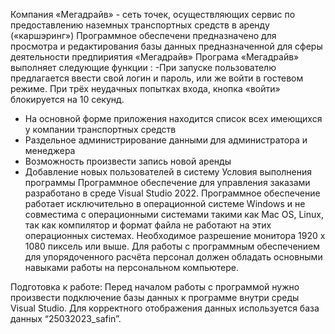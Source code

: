   Компания «Мегадрайв» - сеть точек, осуществляющих сервис по предоставлению наземных транспортных средств в аренду («каршэринг»)
  Программное обеспечени предназначено для просмотра и редактирования базы данных предназначенной для сферы деятельности предпириятия «Мегадрайв»
  Програма «Мегадрайв» выполняет следующие функции :
-При запуске пользователю предлагается ввести свой логин и пароль,  или же войти в гостевом режиме.  При трёх неудачных попытках входа, кнопка «войти» блокируется на 10 секунд.
- На основной форме приложения находится список всех имеющихся у компании транспортных средств
- Раздельное администрирование данными для администратора и менеджера
- Возможность произвести запись новой аренды 
- Добавление новых пользователей в систему Условия выполнения программы Программное обеспечение для управления заказами разработано в среде Visual Studio 2022. Программное обеспечение работает исключительно в операционной системе Windows и не совместима с операционными системами такими как Mac OS, Linux, так как компилятор и формат файла не работают на этих операционных системах. Необходимое разрешение монитора 1920 x 1080 пиксель или выше. Для работы с программным обеспечением для упорядоченного расчёта персонал должен обладать основными навыками работы на персональном компьютере.

Подготовка к работе:
Перед началом работы с программой нужно произвести подключение базы данных к программе внутри среды Visual Studio. Для корректного отображения данных используется база данных “25032023_safin”. 


